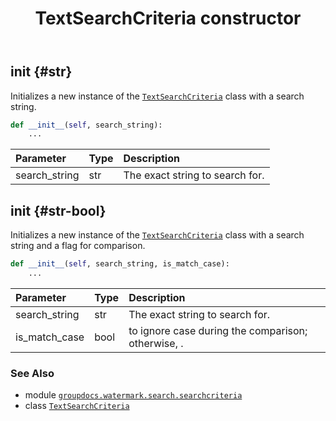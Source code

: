 ﻿---
title: TextSearchCriteria constructor
second_title: GroupDocs.Watermark for Python via .NET API References
description: 
type: docs
url: /python-net/groupdocs.watermark.search.searchcriteria/textsearchcriteria/__init__/
is_root: false
weight: 10
---

## __init__ {#str}

Initializes a new instance of the [`TextSearchCriteria`](/watermark/python-net/groupdocs.watermark.search.searchcriteria/textsearchcriteria) class with a search string.



```python
def __init__(self, search_string):
    ...
```


| Parameter | Type | Description |
| :- | :- | :- |
| search_string | str | The exact string to search for. |


## __init__ {#str-bool}

Initializes a new instance of the [`TextSearchCriteria`](/watermark/python-net/groupdocs.watermark.search.searchcriteria/textsearchcriteria) class
with a search string and a flag for comparison.



```python
def __init__(self, search_string, is_match_case):
    ...
```


| Parameter | Type | Description |
| :- | :- | :- |
| search_string | str | The exact string to search for. |
| is_match_case | bool | to ignore case during the comparison; otherwise, . |



### See Also
* module [`groupdocs.watermark.search.searchcriteria`](../../)
* class [`TextSearchCriteria`](/watermark/python-net/groupdocs.watermark.search.searchcriteria/textsearchcriteria)
